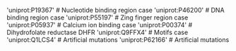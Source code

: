 'uniprot:P19367' # Nucleotide binding region case
'uniprot:P46200' # DNA binding region case
'uniprot:P55197' # Zing finger region case
'uniprot:P05937' # Calcium ion binding case
'uniprot:P00374' # Dihydrofolate reductase DHFR
'uniprot:Q9FFX4' # Motifs case
'uniprot:Q1LCS4' # Artificial mutations
'uniprot:P62166' # Artificial mutations
